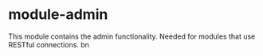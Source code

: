 module-admin
============

This module contains the admin functionality.
Needed for modules that use RESTful connections.
bn 

